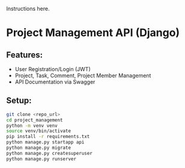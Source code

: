 Instructions here.
# Project Management API (Django)

## Features:
- User Registration/Login (JWT)
- Project, Task, Comment, Project Member Management
- API Documentation via Swagger

## Setup:
```bash
git clone <repo_url>
cd project_management
python -m venv venv
source venv/bin/activate
pip install -r requirements.txt
python manage.py startapp api
python manage.py migrate
python manage.py createsuperuser
python manage.py runserver
